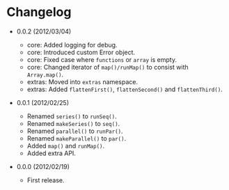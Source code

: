 # Changelog

- 0.0.2 (2012/03/04)
  - core: Added logging for debug.
  - core: Introduced custom Error object.
  - core: Fixed case where `functions` or `array` is empty.
  - core: Changed iterator of `map()/runMap()` to consist with `Array.map()`.
  - extras: Moved into `extras` namespace.
  - extras: Added `flattenFirst()`, `flattenSecond()` and `flattenThird()`.

- 0.0.1 (2012/02/25)
  - Renamed `series()` to `runSeq()`.
  - Renamed `makeSeries()` to `seq()`.
  - Renamed `parallel()` to `runPar()`.
  - Renamed `makeParallel()` to `par()`.
  - Added `map()` and `runMap()`.
  - Added extra API.

- 0.0.0 (2012/02/19)
  - First release.
